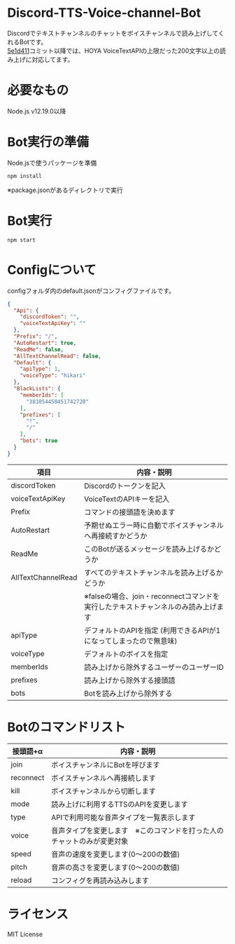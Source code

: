 # Discord-TTS-Voice-channel-Bot
Discordでテキストチャンネルのチャットをボイスチャンネルで読み上げしてくれるBotです。  
[5e1d411](https://github.com/noriokun4649/Discord-TTS-Voice-channel-Bot/commit/5e1d4119eb6f0392218ee48a34d0abce73598dc7)コミット以降では、HOYA VoiceTextAPIの上限だった200文字以上の読み上げに対応してます。

# 必要なもの
Node.js v12.19.0以降

# Bot実行の準備
Node.jsで使うパッケージを準備  
```
npm install
```  
※package.jsonがあるディレクトリで実行  

# Bot実行
```
npm start
```  

# Configについて
configフォルダ内のdefault.jsonがコンフィグファイルです。
```json
{
  "Api": {
    "discordToken": "",
    "voiceTextApiKey": ""
  },
  "Prefix": "/",
  "AutoRestart": true,
  "ReadMe": false,
  "AllTextChannelRead": false,
  "Default": {
    "apiType": 1,
    "voiceType": "hikari"
  },
  "BlackLists": {
    "memberIds": [
      "381054450451742720"
    ],
    "prefixes": [
      "!",
      "/"
    ],
    "bots": true
  }
}
```

| 項目 | 内容・説明  |
| ------------ | ------------ |
| discordToken  |  Discordのトークンを記入 |
| voiceTextApiKey | VoiceTextのAPIキーを記入  |
| Prefix  |  コマンドの接頭語を決めます |
| AutoRestart  |  予期せぬエラー時に自動でボイスチャンネルへ再接続すかどうか |
| ReadMe  |  このBotが送るメッセージを読み上げるかどうか |
| AllTextChannelRead  |  すべてのテキストチャンネルを読み上げるかどうか |
|  |  ※falseの場合、join・reconnectコマンドを実行したテキストチャンネルのみ読み上げます |
| apiType  |  デフォルトのAPIを指定 (利用できるAPIが1になってしまったので無意味)|
| voiceType  |  デフォルトのボイスを指定 |
| memberIds  |  読み上げから除外するユーザーのユーザーID |
| prefixes  |  読み上げから除外する接頭語  |
| bots  |  Botを読み上げから除外する  |

# Botのコマンドリスト

| 接頭語+α | 内容・説明  |
| ------------ | ------------ |
| join  |  ボイスチャンネルにBotを呼びます |
| reconnect  |  ボイスチャンネルへ再接続します |
| kill  |  ボイスチャンネルから切断します |
| mode  |  読み上げに利用するTTSのAPIを変更します |
| type  |  APIで利用可能な音声タイプを一覧表示します |
| voice  |  音声タイプを変更します　※このコマンドを打った人のチャットのみが変更対象 |
| speed  |  音声の速度を変更します(0～200の数値) |
| pitch  |  音声の高さを変更します(0～200の数値) |
| reload  |  コンフィグを再読み込みします |

# ライセンス
MIT License
